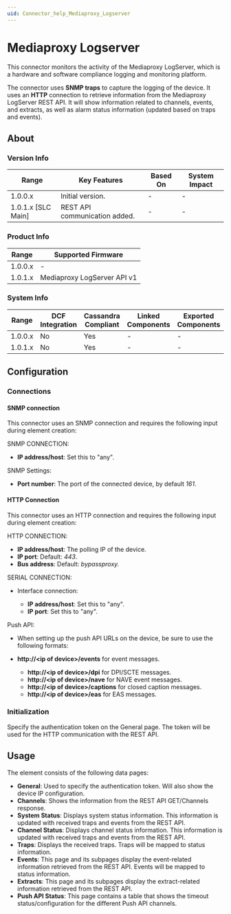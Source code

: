 ```yaml
---
uid: Connector_help_Mediaproxy_Logserver
---
```


# Mediaproxy Logserver

This connector monitors the activity of the Mediaproxy LogServer, which is a hardware and software compliance logging and monitoring platform.

The connector uses **SNMP traps** to capture the logging of the device. It uses an **HTTP** connection to retrieve information from the Mediaproxy LogServer REST API. It will show information related to channels, events, and extracts, as well as alarm status information (updated based on traps and events).

## About

### Version Info

| Range                | Key Features                  | Based On     | System Impact     |
|----------------------|-------------------------------|--------------|-------------------|
| 1.0.0.x              | Initial version.              | -            | -                 |
| 1.0.1.x [SLC Main]   | REST API communication added. | -            | -                 |

### Product Info

| Range     | Supported Firmware          |
|-----------|-----------------------------|
| 1.0.0.x   | -                           |
| 1.0.1.x   | Mediaproxy LogServer API v1 |

### System Info

| Range     | DCF Integration     | Cassandra Compliant     | Linked Components     | Exported Components     |
|-----------|---------------------|-------------------------|-----------------------|-------------------------|
| 1.0.0.x   | No                  | Yes                     | -                     | -                       |
| 1.0.1.x   | No                  | Yes                     | -                     | -                       |

## Configuration

### Connections

#### SNMP connection

This connector uses an SNMP connection and requires the following input during element creation:

SNMP CONNECTION:

- **IP address/host**: Set this to "any".

SNMP Settings:

- **Port number**: The port of the connected device, by default *161*.

#### HTTP Connection

This connector uses an HTTP connection and requires the following input during element creation:

HTTP CONNECTION:

- **IP address/host**: The polling IP of the device.
- **IP port**: Default: *443*.
- **Bus address**: Default: *bypassproxy.*

SERIAL CONNECTION:

- Interface connection:

  - **IP address/host**: Set this to "any".
  - **IP port**: Set this to "any".

Push API:

- When setting up the push API URLs on the device, be sure to use the following formats:

- **http://\<ip of device\>/events** for event messages.
  - **http://\<ip of device\>/dpi** for DPI/SCTE messages.
  - **http://\<ip of device\>/nave** for NAVE event messages.
  - **http://\<ip of device\>/captions** for closed caption messages.
  - **http://\<ip of device\>/eas** for EAS messages.

### Initialization

Specify the authentication token on the General page. The token will be used for the HTTP communication with the REST API.

## Usage

The element consists of the following data pages:

- **General**: Used to specify the authentication token. Will also show the device IP configuration.
- **Channels**: Shows the information from the REST API GET/Channels response.
- **System Status**: Displays system status information. This information is updated with received traps and events from the REST API.
- **Channel Status**: Displays channel status information. This information is updated with received traps and events from the REST API.
- **Traps**: Displays the received traps. Traps will be mapped to status information.
- **Events**: This page and its subpages display the event-related information retrieved from the REST API. Events will be mapped to status information.
- **Extracts**: This page and its subpages display the extract-related information retrieved from the REST API.
- **Push API Status**: This page contains a table that shows the timeout status/configuration for the different Push API channels.
